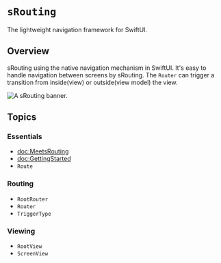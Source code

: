 # ``sRouting``

The lightweight navigation framework for SwiftUI.

## Overview

sRouting using the native navigation mechanism in SwiftUI.
It's easy to handle navigation between screens by sRouting.
The ``Router`` can trigger a transition from inside(view) or outside(view model) the view.

![A sRouting banner.](srouting_banner.png)

## Topics

### Essentials
- <doc:MeetsRouting>
- <doc:GettingStarted>
- ``Route``

### Routing

- ``RootRouter``
- ``Router``
- ``TriggerType``

### Viewing

- ``RootView``
- ``ScreenView``
